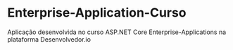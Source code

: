 # Enterprise-Application-Curso
Aplicação desenvolvida no curso ASP.NET Core Enterprise-Applications na plataforma Desenvolvedor.io
